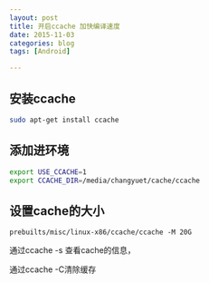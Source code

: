 ```yaml
---
layout: post
title: 开启ccache 加快编译速度
date: 2015-11-03
categories: blog
tags: [Android]

---
```


## 安装ccache
```bash
sudo apt-get install ccache
```

## 添加进环境
```bash
export USE_CCACHE=1
export CCACHE_DIR=/media/changyuet/cache/ccache
```
 
## 设置cache的大小
```
prebuilts/misc/linux-x86/ccache/ccache -M 20G
```
 
通过ccache -s 查看cache的信息，

通过ccache -C清除缓存

